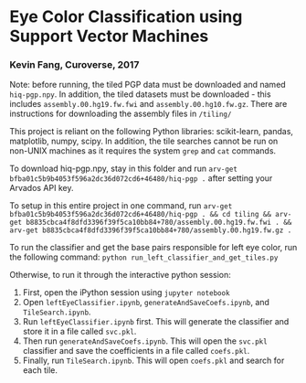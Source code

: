 # Eye Color Classification using Support Vector Machines
### Kevin Fang, Curoverse, 2017
Note: before running, the tiled PGP data must be downloaded and named `hiq-pgp.npy`. In addition, the tiled datasets must be downloaded - this includes `assembly.00.hg19.fw.fwi` and `assembly.00.hg10.fw.gz`. There are instructions for downloading the assembly files in `/tiling/`

This project is reliant on the following Python libraries: scikit-learn, pandas, matplotlib, numpy, scipy. In addition, the tile searches cannot be run on non-UNIX machines as it requires the system `grep` and `cat` commands.

To download hiq-pgp.npy, stay in this folder and run `arv-get bfba01c5b9b4053f596a2dc36d072cd6+46480/hiq-pgp .` after setting your Arvados API key.

To setup in this entire project in one command, run `arv-get bfba01c5b9b4053f596a2dc36d072cd6+46480/hiq-pgp . && cd tiling && arv-get b8835cbca4f8dfd3396f39f5ca10bb84+780/assembly.00.hg19.fw.fwi . && arv-get b8835cbca4f8dfd3396f39f5ca10bb84+780/assembly.00.hg19.fw.gz .`

To run the classifier and get the base pairs responsible for left eye color, run the following command:
`python run_left_classifier_and_get_tiles.py`

Otherwise, to run it through the interactive python session:  
1. First, open the iPython session using `jupyter notebook`  
2. Open `leftEyeClassifier.ipynb`, `generateAndSaveCoefs.ipynb`, and `TileSearch.ipynb`.  
3. Run `leftEyeClassifier.ipynb` first. This will generate the classifier and store it in a file called `svc.pkl`.  
4. Then run `generateAndSaveCoefs.ipynb`. This will open the `svc.pkl` classifier and save the coefficients in a file called `coefs.pkl`.  
5. Finally, run `TileSearch.ipynb`. This will open `coefs.pkl` and search for each tile.  

